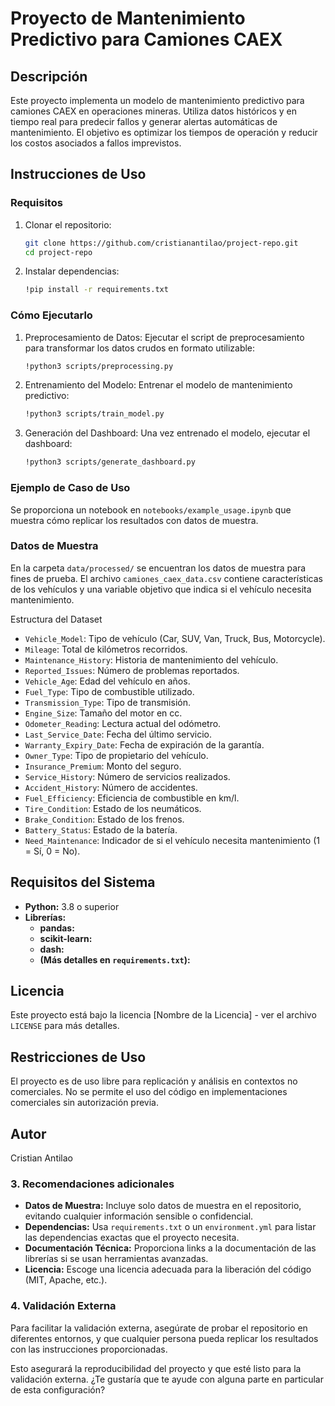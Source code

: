 # Proyecto de Mantenimiento Predictivo para Camiones CAEX

## Descripción

Este proyecto implementa un modelo de mantenimiento predictivo para camiones CAEX en operaciones mineras. Utiliza datos históricos y en tiempo real para predecir fallos y generar alertas automáticas de mantenimiento. El objetivo es optimizar los tiempos de operación y reducir los costos asociados a fallos imprevistos.

## Instrucciones de Uso

### Requisitos
1. Clonar el repositorio:
   ```bash
   git clone https://github.com/cristianantilao/project-repo.git
   cd project-repo
2. Instalar dependencias:
   ```bash
   !pip install -r requirements.txt

### Cómo Ejecutarlo
1. Preprocesamiento de Datos: Ejecutar el script de preprocesamiento para transformar los datos crudos en formato utilizable:
   ```bash
   !python3 scripts/preprocessing.py

3. Entrenamiento del Modelo: Entrenar el modelo de mantenimiento predictivo:
   ```bash
   !python3 scripts/train_model.py

5. Generación del Dashboard: Una vez entrenado el modelo, ejecutar el dashboard:
   ```bash
   !python3 scripts/generate_dashboard.py

### Ejemplo de Caso de Uso
Se proporciona un notebook en `notebooks/example_usage.ipynb` que muestra cómo replicar los resultados con datos de muestra.

### Datos de Muestra
En la carpeta `data/processed/` se encuentran los datos de muestra para fines de prueba. El archivo `camiones_caex_data.csv` contiene características de los vehículos y una variable objetivo que indica si el vehículo necesita mantenimiento.

Estructura del Dataset

- `Vehicle_Model`: Tipo de vehículo (Car, SUV, Van, Truck, Bus, Motorcycle).
- `Mileage`: Total de kilómetros recorridos.
- `Maintenance_History`: Historia de mantenimiento del vehículo.
- `Reported_Issues`: Número de problemas reportados.
- `Vehicle_Age`: Edad del vehículo en años.
- `Fuel_Type`: Tipo de combustible utilizado.
- `Transmission_Type`: Tipo de transmisión.
- `Engine_Size`: Tamaño del motor en cc.
- `Odometer_Reading`: Lectura actual del odómetro.
- `Last_Service_Date`: Fecha del último servicio.
- `Warranty_Expiry_Date`: Fecha de expiración de la garantía.
- `Owner_Type`: Tipo de propietario del vehículo.
- `Insurance_Premium`: Monto del seguro.
- `Service_History`: Número de servicios realizados.
- `Accident_History`: Número de accidentes.
- `Fuel_Efficiency`: Eficiencia de combustible en km/l.
- `Tire_Condition`: Estado de los neumáticos.
- `Brake_Condition`: Estado de los frenos.
- `Battery_Status`: Estado de la batería.
- `Need_Maintenance`: Indicador de si el vehículo necesita mantenimiento (1 = Sí, 0 = No).

## Requisitos del Sistema
- **Python:** 3.8 o superior
- **Librerías:**
  - **pandas:**
  - **scikit-learn:**
  - **dash:**
  - **(Más detalles en `requirements.txt`):**


## Licencia
Este proyecto está bajo la licencia [Nombre de la Licencia] - ver el archivo `LICENSE` para más detalles.

## Restricciones de Uso
El proyecto es de uso libre para replicación y análisis en contextos no comerciales. No se permite el uso del código en implementaciones comerciales sin autorización previa.

## Autor
Cristian Antilao

### 3. Recomendaciones adicionales

- **Datos de Muestra:** Incluye solo datos de muestra en el repositorio, evitando cualquier información sensible o confidencial.
- **Dependencias:** Usa `requirements.txt` o un `environment.yml` para listar las dependencias exactas que el proyecto necesita.
- **Documentación Técnica:** Proporciona links a la documentación de las librerías si se usan herramientas avanzadas.
- **Licencia:** Escoge una licencia adecuada para la liberación del código (MIT, Apache, etc.).

### 4. Validación Externa
Para facilitar la validación externa, asegúrate de probar el repositorio en diferentes entornos, y que cualquier persona pueda replicar los resultados con las instrucciones proporcionadas.

Esto asegurará la reproducibilidad del proyecto y que esté listo para la validación externa. ¿Te gustaría que te ayude con alguna parte en particular de esta configuración?
